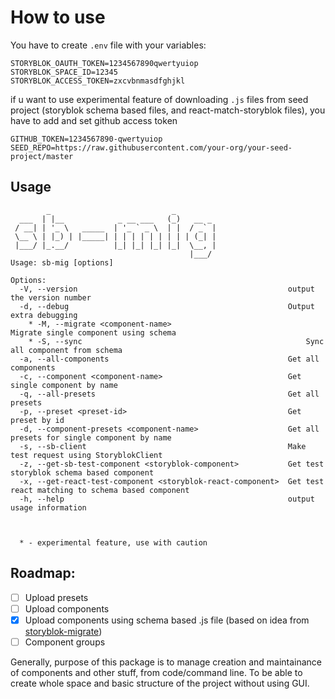 # How to use

You have to create `.env` file with your variables:

```
STORYBLOK_OAUTH_TOKEN=1234567890qwertyuiop
STORYBLOK_SPACE_ID=12345
STORYBLOK_ACCESS_TOKEN=zxcvbnmasdfghjkl
```

if u want to use experimental feature of downloading `.js` files from seed project (storyblok schema based files, and react-match-storyblok files), you have to add and set github access token
```
GITHUB_TOKEN=1234567890-qwertyuiop
SEED_REPO=https://raw.githubusercontent.com/your-org/your-seed-project/master
```

## Usage
```
        _                           _
  ___  | |__            _ __ ___   (_)   __ _
 / __| | '_ \   _____  | '_ ` _ \  | |  / _` |
 \__ \ | |_) | |_____| | | | | | | | | | (_| |
 |___/ |_.__/          |_| |_| |_| |_|  \__, |
                                        |___/
Usage: sb-mig [options]

Options:
  -V, --version                                               output the version number
  -d, --debug                                                 Output extra debugging
    * -M, --migrate <component-name>                              Migrate single component using schema
    * -S, --sync                                                  Sync all component from schema
  -a, --all-components                                        Get all components
  -c, --component <component-name>                            Get single component by name
  -q, --all-presets                                           Get all presets
  -p, --preset <preset-id>                                    Get preset by id
  -d, --component-presets <component-name>                    Get all presets for single component by name
  -s, --sb-client                                             Make test request using StoryblokClient
  -z, --get-sb-test-component <storyblok-component>           Get test storyblok schema based component
  -x, --get-react-test-component <storyblok-react-component>  Get test react matching to schema based component
  -h, --help                                                  output usage information



  * - experimental feature, use with caution
```

## Roadmap:
- [ ] Upload presets
- [ ] Upload components
- [x] Upload components using schema based .js file (based on idea from [storyblok-migrate](https://github.com/maoberlehner/storyblok-migrate))
- [ ] Component groups

Generally, purpose of this package is to manage creation and maintainance of components and other stuff, from code/command line.
To be able to create whole space and basic structure of the project without using GUI.
